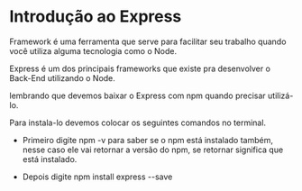 # Introdução ao Express 

Framework é uma ferramenta que serve para facilitar seu trabalho quando você utiliza alguma tecnologia como o Node.

Express é um dos principais frameworks que existe pra desenvolver o Back-End utilizando o Node.

lembrando que devemos baixar o Express com npm quando precisar utilizá-lo.

Para instala-lo devemos colocar os seguintes comandos no terminal.

- Primeiro digite npm -v para saber se o npm está instalado também, nesse caso ele vai retornar a versão do npm, se retornar significa que está instalado.

- Depois digite npm install express --save